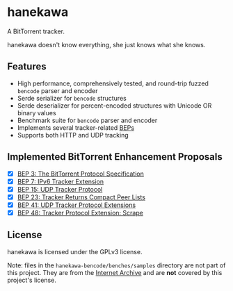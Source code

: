 # hanekawa

A BitTorrent tracker.

hanekawa doesn't know everything, she just knows what she knows.

## Features

- High performance, comprehensively tested, and round-trip fuzzed `bencode` parser and encoder
- Serde serializer for `bencode` structures
- Serde deserializer for percent-encoded structures with Unicode OR binary values
- Benchmark suite for `bencode` parser and encoder
- Implements several tracker-related [BEPs](https://www.bittorrent.org/beps/bep_0000.html)
- Supports both HTTP and UDP tracking

## Implemented BitTorrent Enhancement Proposals
- [x] [BEP 3: The BitTorrent Protocol Specification](https://www.bittorrent.org/beps/bep_0003.html)
- [x] [BEP 7: IPv6 Tracker Extension](https://www.bittorrent.org/beps/bep_0007.html)
- [x] [BEP 15: UDP Tracker Protocol](https://www.bittorrent.org/beps/bep_0015.html)
- [x] [BEP 23: Tracker Returns Compact Peer Lists](https://www.bittorrent.org/beps/bep_0023.html)
- [x] [BEP 41: UDP Tracker Protocol Extensions](https://www.bittorrent.org/beps/bep_0041.html)
- [x] [BEP 48: Tracker Protocol Extension: Scrape](https://www.bittorrent.org/beps/bep_0048.html)

## License

hanekawa is licensed under the GPLv3 license.

Note: files in the `hanekawa-bencode/benches/samples` directory are not part of this project.
They are from the [Internet Archive](https://archive.org/) and are **not** covered by this project's license. 
